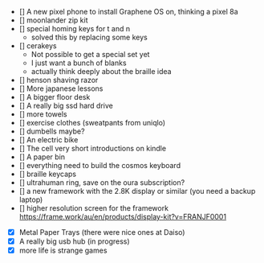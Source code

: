 - [] A new pixel phone to install Graphene OS on, thinking a pixel 8a
- [] moonlander zip kit
- [] special homing keys for t and n
  - solved this by replacing some keys
- [] cerakeys
  - Not possible to get a special set yet
  - I just want a bunch of blanks
  - actually think deeply about the braille idea
- [] henson shaving razor
- [] More japanese lessons
- [] A bigger floor desk
- [] A really big ssd hard drive
- [] more towels
- [] exercise clothes (sweatpants from uniqlo)
- [] dumbells maybe?
- [] An electric bike
- [] The cell very short introductions on kindle
- [] A paper bin
- [] everything need to build the cosmos keyboard
- [] braille keycaps
- [] ultrahuman ring, save on the oura subscription?
- [] a new framework with the 2.8K display or similar (you need a backup laptop)
- [] higher resolution screen for the framework https://frame.work/au/en/products/display-kit?v=FRANJF0001
- [x] Metal Paper Trays (there were nice ones at Daiso)
- [x] A really big usb hub (in progress)
- [x] more life is strange games
